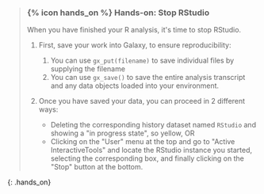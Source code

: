 > ### {% icon hands_on %} Hands-on: Stop RStudio
>
> When you have finished your R analysis, it's time to stop RStudio.
>
> 1. First, save your work into Galaxy, to ensure reproducibility:
>     1. You can use `gx_put(filename)` to save individual files by supplying the filename
>     2. You can use `gx_save()` to save the entire analysis transcript and any data objects loaded into your environment.
>
> 2. Once you have saved your data, you can proceed in 2 different ways:
>     - Deleting the corresponding history dataset named `RStudio` and showing a "in progress state", so yellow, OR
>     - Clicking on the "User" menu at the top and go to "Active InteractiveTools" and locate the RStudio instance you started, selecting the corresponding box, and finally clicking on the "Stop" button at the bottom.
>
{: .hands_on}